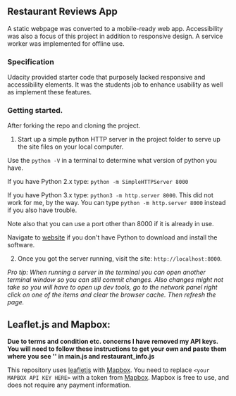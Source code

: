 

## Restaurant Reviews App

A static webpage was converted to a mobile-ready web app. Accessibility was also a focus of this project in addition to responsive design. A service worker was implemented for offline use.

### Specification

Udacity provided starter code that purposely lacked responsive and accessibility elements. It was the students job to enhance usability as well as implement these features.

### Getting started.

After forking the repo and cloning the project.

1.  Start up a simple python HTTP server in the project folder to serve up the site files on your local computer.

Use the `python -V` in a terminal to determine what version of python you have.

If you have Python 2.x type:
`python -m SimpleHTTPServer 8000`

 If you have Python 3.x type: `python3 -m http.server 8000`.
 This did not work for me, by the way.
 You can type `python -m http.server 8000` instead if you also have trouble.

 Note also that you can use a port other than 8000 if it is already in use.

 Navigate to [website](https://www.python.org/) if you don't have Python to download and install the software.

2. Once you got the server running, visit the site: `http://localhost:8000`.

*Pro tip: When running a server in the terminal you can open another terminal window so you can still commit changes. Also changes might not take so you will have to open up dev tools, go to the network panel right click on one of the items and clear the browser cache. Then refresh the page.*

## Leaflet.js and Mapbox:

<strong>Due to terms and condition etc. concerns I have removed my API keys. You will need to follow these instructions to get your own and paste them where you see '<your MAPBOX API KEY HERE>' in main.js and restaurant_info.js</strong>

This repository uses [leafletjs](https://leafletjs.com/) with [Mapbox](https://www.mapbox.com/). You need to replace `<your MAPBOX API KEY HERE>` with a token from [Mapbox](https://www.mapbox.com/). Mapbox is free to use, and does not require any payment information.
